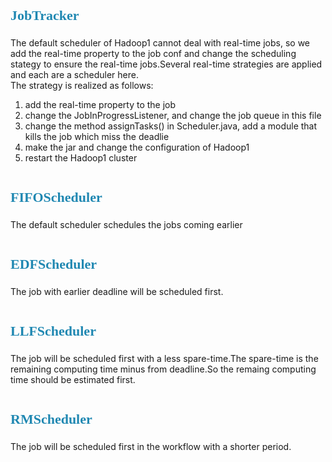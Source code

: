 <element style="margin:0em 0px 12px; padding:0px; font-family:Microsoft YaHei; font-size:22px; color:rgb(32,136,178); line-height:32px">JobTracker</element>
========

The default scheduler of Hadoop1 cannot deal with real-time jobs, so we add the real-time property to the job conf and change the scheduling stategy to ensure the real-time jobs.Several real-time strategies are applied and each are a scheduler here.  
The strategy is realized as follows:
1. add the real-time property to the job
2. change the JobInProgressListener, and change the job queue in this file
3. change the method assignTasks() in Scheduler.java, add a module that kills the job which miss the deadlie
4. make the jar and change the configuration of Hadoop1
5. restart the Hadoop1 cluster



# <element style="margin:0em 0px 12px; padding:0px; font-family:Microsoft YaHei; font-size:22px; color:rgb(32,136,178); line-height:32px">FIFOScheduler</element>
The default scheduler schedules the jobs coming earlier
# <element style="margin:0em 0px 12px; padding:0px; font-family:Microsoft YaHei; font-size:22px; color:rgb(32,136,178); line-height:32px">EDFScheduler</element>
The job with earlier deadline will be scheduled first.
# <element style="margin:0em 0px 12px; padding:0px; font-family:Microsoft YaHei; font-size:22px; color:rgb(32,136,178); line-height:32px">LLFScheduler</element>
The job will be scheduled first with a less spare-time.The spare-time is the remaining computing time minus from deadline.So the remaing computing time should be estimated first.
# <element style="margin:0em 0px 12px; padding:0px; font-family:Microsoft YaHei; font-size:22px; color:rgb(32,136,178); line-height:32px">RMScheduler</element>
The job will be scheduled first in the workflow with a shorter period.